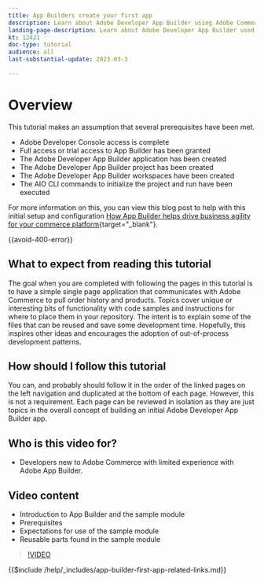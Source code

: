 ```yaml
---
title: App Builders create your first app
description: Learn about Adobe Developer App Builder using Adobe Commerce and create your first app
landing-page-description: Learn about Adobe Developer App Builder used with Adobe Commerce and create your first app
kt: 12421
doc-type: tutorial
audience: all
last-substantial-update: 2023-03-3

---
```


# Overview

This tutorial makes an assumption that several prerequisites have been met.

* Adobe Developer Console access is complete
* Full access or trial access to App Builder has been granted
* The Adobe Developer App Builder application has been created
* The Adobe Developer App Builder project has been created
* The Adobe Developer App Builder workspaces have been created
* The AIO CLI commands to initialize the project and run have been executed

For more information on this, you can view this blog post to help with this initial setup and configuration [How App Builder helps drive business agility for your commerce platform](https://business.adobe.com/blog/how-to/how-app-builder-helps-you-implement-a-composable-commerce-strategy){target="_blank"}.

{{avoid-400-error}}

## What to expect from reading this tutorial

The goal when you are completed with following the pages in this tutorial is to have a simple single page application that communicates with Adobe Commerce to pull order history and products. Topics cover unique or interesting bits of functionality with code samples and instructions for where to place them in your repository. The intent is to explain some of the files that can be reused and save some development time. Hopefully, this inspires other ideas and encourages the adoption of out-of-process development patterns.

## How should I follow this tutorial

You can, and probably should follow it in the order of the linked pages on the left navigation and duplicated at the bottom of each page. However, this is not a requirement. Each page can be reviewed in isolation as they are just topics in the overall concept of building an initial Adobe Developer App Builder app.

## Who is this video for?

* Developers new to Adobe Commerce with limited experience with Adobe App Builder.

## Video content

* Introduction to App Builder and the sample module
* Prerequisites
* Expectations for use of the sample module
* Reusable parts found in the sample module

>[!VIDEO](https://video.tv.adobe.com/v/xxxxxxxx)

{{$include /help/_includes/app-builder-first-app-related-links.md}}

